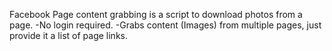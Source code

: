 Facebook Page content grabbing is a script to download photos from a page.
-No login required.
-Grabs content (Images) from multiple pages, just provide it a list of page links.
